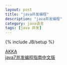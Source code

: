 ```yaml
---
layout: post
title: "java并发编程"
description: "java并发编程"
category: java语言
tags: [java 并发]
---
```

{% include JB/setup %}

[AKKA](http://www.gtan.com/akka_doc/)  
[java7并发编程指南中文版](http://ifeve.com/java-7-concurrency-cookbook/ "并发编程")  
